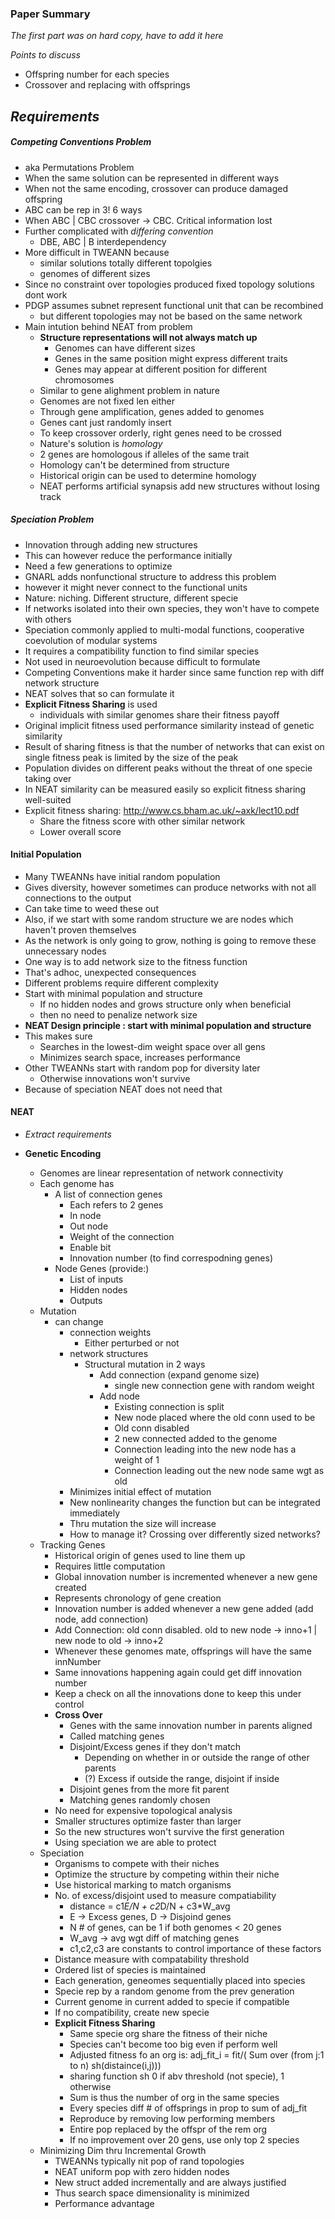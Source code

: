 ### Paper Summary

_The first part was on hard copy, have to add it here_

_Points to discuss_
- Offspring number for each species
- Crossover and replacing with offsprings

_Requirements_
- 
##### Competing Conventions Problem

- aka Permutations Problem
- When the same solution can be represented in different ways
- When not the same encoding, crossover can produce damaged offspring
- ABC can be rep in 3! 6 ways
- When ABC | CBC crossover -> CBC. Critical information lost
- Further complicated with _differing convention_
    - DBE, ABC | B interdependency
- More difficult in TWEANN because
    - similar solutions totally different topolgies
    - genomes of different sizes
- Since no constraint over topologies produced fixed topology solutions dont work
- PDGP assumes subnet represent functional unit that can be recombined
    - but different topologies may not be based on the same network
- Main intution behind NEAT from problem
    - **Structure representations will not always match up**
        - Genomes can have different sizes
        - Genes in the same position might express different traits
        - Genes may appear at different position for different chromosomes
    - Similar to gene alighment problem in nature
    - Genomes are not fixed len either
    - Through gene amplification, genes added to genomes
    - Genes cant just randomly insert
    - To keep crossover orderly, right genes need to be crossed
    - Nature's solution is _homology_
    - 2 genes are homologous if alleles of the same trait
    - Homology can't be determined from structure
    - Historical origin can be used to determine homology
    - NEAT performs artificial synapsis add new structures without losing track
    
##### Speciation Problem

- Innovation through adding new structures
- This can however reduce the performance initially
- Need a few generations to optimize
- GNARL adds nonfunctional structure to address this problem
- however it might never connect to the functional units
- Nature: niching. Different structure, different specie
- If networks isolated into their own species, they won't have to compete with others
- Speciation commonly applied to multi-modal functions, cooperative coevolution of modular systems
- It requires a compatibility function to find similar species
- Not used in neuroevolution because difficult to formulate
- Competing Conventions make it harder since same function rep with diff network structure
- NEAT solves that so can formulate it
- **Explicit Fitness Sharing** is used
    - individuals with similar genomes share their fitness payoff
- Original implicit fitness used performance similarity instead of genetic similarity
- Result of sharing fitness is that the number of networks that can exist on single fitness peak is limited by the size of the peak
- Population divides on different peaks without the threat of one specie taking over
- In NEAT similarity can be measured easily so explicit fitness sharing well-suited
- Explicit fitness sharing: http://www.cs.bham.ac.uk/~axk/lect10.pdf
    - Share the fitness score with other similar network
    - Lower overall score
        
#### Initial Population
- Many TWEANNs have initial random population
- Gives diversity, however sometimes can produce networks with not all connections to the output
- Can take time to weed these out
- Also, if we start with some random structure we are nodes which haven't proven themselves
- As the network is only going to grow, nothing is going to remove these unnecessary nodes
- One way is to add network size to the fitness function
- That's adhoc, unexpected consequences
- Different problems require different complexity
- Start with minimal population and structure
    - If no hidden nodes and grows structure only when beneficial
    - then no need to penalize network size
- **NEAT Design principle : start with minimal population and structure**
- This makes sure
    - Searches in the lowest-dim weight space over all gens
    - Minimizes search space, increases performance
- Other TWEANNs start with random pop for diversity later
    - Otherwise innovations won't survive
- Because of speciation NEAT does not need that
   
   
#### NEAT
- _Extract requirements_

- **Genetic Encoding**
    - Genomes are linear representation of network connectivity
    - Each genome has
        - A list of connection genes
            - Each refers to 2 genes
            - In node
            - Out node
            - Weight of the connection
            - Enable bit
            - Innovation number (to find correspodning genes)
        - Node Genes (provide:)
            - List of inputs
            - Hidden nodes
            - Outputs
    - Mutation
        - can change
            - connection weights
                - Either perturbed or not
            - network structures
                - Structural mutation in 2 ways
                    - Add connection (expand genome size)
                        - single new connection gene with random weight
                    - Add node
                        - Existing connection is split
                        - New node placed where the old conn used to be
                        - Old conn disabled
                        - 2 new connected added to the genome
                        - Connection leading into the new node has a weight of 1
                        - Connection leading out the new node same wgt as old
            - Minimizes initial effect of mutation
            - New nonlinearity changes the function but can be integrated immediately
            - Thru mutation the size will increase
            - How to manage it? Crossing over differently sized networks?
    - Tracking Genes
        - Historical origin of genes used to line them up
        - Requires little computation
        - Global innovation number is incremented whenever a new gene created
        - Represents chronology of gene creation
        - Innovation number is added whenever a new gene added (add node, add connection)
        - Add Connection: old conn disabled. old to new node -> inno+1 | new node to old -> inno+2
        - Whenever these genomes mate, offsprings will have the same innNumber
        - Same innovations happening again could get diff innovation number
        - Keep a check on all the innovations done to keep this under control
        - **Cross Over**
            - Genes with the same innovation number in parents aligned
            - Called matching genes
            - Disjoint/Excess genes if they don't match
                - Depending on whether in or outside the range of other parents
                - (?) Excess if outside the range, disjoint if inside
            - Disjoint genes from the more fit parent
            - Matching genes randomly chosen
        - No need for expensive topological analysis
        - Smaller structures optimize faster than larger
        - So the new structures won't survive the first generation
        - Using speciation we are able to protect
    - Speciation
        - Organisms to compete with their niches
        - Optimize the structure by competing within their niche
        - Use historical marking to match organisms
        - No. of excess/disjoint used to measure compatiability
            - distance = c1*E/N + c2*D/N + c3*W_avg
            - E -> Excess genes, D -> Disjoind genes
            - N # of genes, can be 1 if both genomes < 20 genes
            - W_avg -> avg wgt diff of matching genes
            - c1,c2,c3 are constants to control importance of these factors
        - Distance measure with compatability threshold
        - Ordered list of species is maintained
        - Each generation, geneomes sequentially placed into species
        - Specie rep by a random genome from the prev generation
        - Current genome in current added to specie if compatible
        - If no compatibility, create new specie
        - **Explicit Fitness Sharing**
            - Same specie org share the fitness of their niche
            - Species can't become too big even if perform well
            - Adjusted fitness fo an org is:
                adj_fit_i = fit/( Sum over (from j:1 to n) sh(distaince(i,j)))
            - sharing function sh 0 if abv threshold (not specie), 1 otherwise
            - Sum is thus the number of org in the same species
            - Every species diff # of offsprings in prop to sum of adj_fit
            - Reproduce by removing low performing members
            - Entire pop replaced by the offspr of the rem org
            - If no improvement over 20 gens, use only top 2 species
    - Minimizing Dim thru Incremental Growth
        - TWEANNs typically nit pop of rand topologies
        - NEAT uniform pop with zero hidden nodes
        - New struct added incrementally and are always justified
        - Thus search space dimensionality is minimized
        - Performance advantage